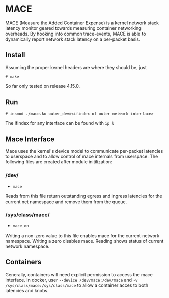 # MACE

MACE (Measure the Added Container Expense) is a kernel network stack latency monitor geared towards measuring container networking overheads.
By hooking into common trace-events, MACE is able to dynamically report network stack latency on a per-packet basis.

## Install

Assuming the proper kernel headers are where they should be, just

```
# make
```
So far only tested on release 4.15.0.

## Run

```
# insmod ./mace.ko outer_dev=<ifindex of outer network interface>
```
The ifindex for any interface can be found with `ip l`

## Mace Interface

Mace uses the kernel's device model to communicate per-packet latencies to userspace and to allow control of mace internals from userspace.
The following files are created after module initilization:

### /dev/

* `mace`

Reads from this file return outstanding egress and ingress latencies for the current net namespace and remove them from the queue.


### /sys/class/mace/

* `mace_on`

Writing a non-zero value to this file enables mace for the current network
namespace. Writing a zero disables mace. Reading shows status of current
network namespace.

## Containers

Generally, containers will need explicit permission to access the mace interface.
In docker, user `--device /dev/mace:/dev/mace` and `-v /sys/class/mace:/sys/class/mace` to allow a container acces to both latencies and knobs.
